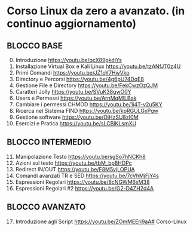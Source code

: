 # Corso Linux da zero a avanzato. (in continuo aggiornamento)
  
## BLOCCO BASE
00.  Introduzione https://youtu.be/qcX89gkdlYs
01.  Installazione Virtual Box e Kali Linux https://youtu.be/tzANfJT0z4U
02.  Primi Comandi https://youtu.be/JZ1oY7HwVko
03.  Directory e Percorsi https://youtu.be/4g6pU74DqE8
04.  Gestione File e Directory https://youtu.be/FekCwzOzQJM
05.  Caratteri Jolly https://youtu.be/SVuK38gwO0Y
06.  Users e Permessi https://youtu.be/ArnMqMlLBak
07.  Cambiare i permessi CHMOD https://youtu.be/1i4T-v2u5KY
08.  Ricerca nel Sistema FIND https://youtu.be/kpRGULGxPgw
09.  Gestione software https://youtu.be/OiHzSU8zI0M
10.  Esercizi e Pratica https://youtu.be/sLCBiKLsmXU
  
## BLOCCO INTERMEDIO
11. Manipolazione Testo https://youtu.be/sgSo7hNCKh8
12. Azioni sul testo https://youtu.be/tbM_bp8HDPc
13. Redirect IN/OUT https://youtu.be/F8M5vjLOPUA
14. Comandi avanzati TR e SED https://youtu.be/7cVhMjFjY4s
15. Espressioni Regolari https://youtu.be/8cNGWM6xM38
16. Espressioni Regolari #2 https://youtu.be/G2-D4ZH2d4A
  
## BLOCCO AVANZATO
17. Introduzione agli Script https://youtu.be/ZOmMEEri9aA# Corso-Linux
